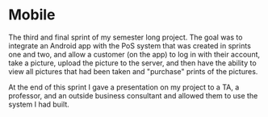 Mobile
======
The third and final sprint of my semester long project.  The goal was to integrate an Android app with the PoS system that was created in sprints one and two, and allow a customer (on the app) to log in with their account, take a picture, upload the picture to the server, and then have the ability to view all pictures that had been taken and "purchase" prints of the pictures.  

At the end of this sprint I gave a presentation on my project to a TA, a professor, and an outside business consultant and allowed them to use the system I had built.
